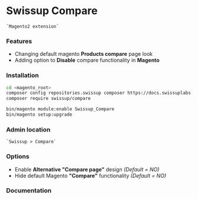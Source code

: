 # Swissup Compare

    `Magento2 extension`

### Features

 *  Changing default magento **Products compare** page look
 *  Adding option to **Disable** compare functionality in **Magento**

### Installation

```bash
cd <magento_root>
composer config repositories.swissup composer https://docs.swissuplabs.com/packages/
composer require swissup/compare

bin/magento module:enable Swissup_Compare
bin/magento setup:upgrade
```

### Admin location

    `Swissup > Compare`

### Options

 *  Enable **Alternative "Compare page"** design
    _(Default = NO)_
 *  Hide default Magento **"Compare"** functionality
    _(Default = NO)_


### Documentation
